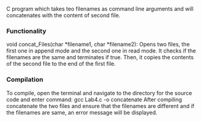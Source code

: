 C program which takes teo filenames as command line arguments and will concatenates with the content of second file.
### Functionality 
void concat_Files(char *filename1, char *filename2):
Opens two files, the first one in append mode and the second one in read mode. It checks if the filenames are the same and terminates if true. Then, it copies the contents of the second file to the end of the first file.
### Compilation
To compile, open the terminal and navigate to the directory for the source code and enter command: gcc Lab4.c -o concatenate
After compiling concatenate the two files and ensure that the filenames are different and if the filenames are same, an error message will be displayed.
 
